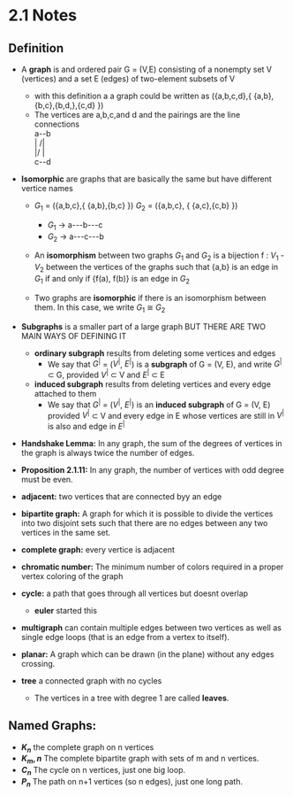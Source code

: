 # 2.1 Notes

## Definition
- A **graph** is and ordered pair G = (V,E) consisting of a nonempty set V (vertices) and a set E (edges) of two-element subsets of V
    - with this definition a a graph could be written as ({a,b,c,d},{ {a,b},{b,c},{b,d,},{c,d} })
    - The vertices are a,b,c,and d and the pairings are the line connections <br>
a--b <br>
|    /| <br>
|/    | <br>
c--d

- **Isomorphic** are graphs that are basically the same but have different vertice names
    - $G_1$ = ({a,b,c},{ {a,b},{b,c} }) $G_2$ = ({a,b,c}, { {a,c},{c,b} })
        - $G_1$ -> a---b---c
        - $G_2$ -> a---c---b
    
    - An **isomorphism** between two graphs $G_1$ and $G_2$ is a bijection f : $V_1$ - $V_2$ between the vertices of the graphs such that {a,b} is an edge in $G_1$ if and only if {f(a), f(b)} is an edge in $G_2$
    - Two graphs are **isomorphic** if there is an isomorphism between them. In this case, we write $G_1$ $\cong$ $G_2$

- **Subgraphs** is a smaller part of a large graph BUT THERE ARE TWO MAIN WAYS OF DEFINING IT
    - **ordinary subgraph** results from deleting some vertices and edges
        - We say that $G^|$ = ($V^|$, $E^|$) is a **subgraph** of G = (V, E), and write $G^|$ $\subset$ G, provided $V^|$ $\subset$ V and $E^|$ $\subset$ E
    - **induced subgraph** results from deleting vertices and every edge attached to them
        - We say that $G^|$ = ($V^|$, $E^|$) is an **induced subgraph** of G = (V, E) provided $V^|$ $\subset$ V and every edge in E whose vertices are still in $V^|$ is also and edge in $E^|$

- **Handshake Lemma:** In any graph, the sum of the degrees of vertices in the graph is always twice the number of edges.

- **Proposition 2.1.11:** In any graph, the number of vertices with odd degree must be even.

- **adjacent:** two vertices that are connected byy an edge
- **bipartite graph:** A graph for which it is possible to divide the vertices into two disjoint sets such that there are no edges between any two vertices in the same set.
- **complete graph:** every vertice is adjacent
- **chromatic number:** The minimum number of colors required in a proper vertex coloring of the graph
- **cycle:** a path that goes through all vertices but doesnt overlap
    - **euler** started this
- **multigraph** can contain multiple edges between two vertices as well as single edge loops (that is an edge from a vertex to itself).
- **planar:** A graph which can be drawn (in the plane) without any edges crossing.
- **tree** a connected graph with no cycles
    - The vertices in a tree with degree 1 are called **leaves**.


## Named Graphs:
- **$K_n$** the complete graph on n vertices
- **$K_m,n$** The complete bipartite graph with sets of m and n vertices.
- **$C_n$** The cycle on n vertices, just one big loop.
- **$P_n$** The path on n+1 vertices (so n edges), just one long path.

